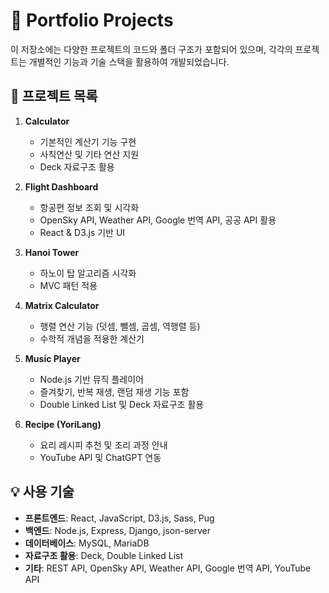 # 🎯 Portfolio Projects

이 저장소에는 다양한 프로젝트의 코드와 폴더 구조가 포함되어 있으며, 각각의 프로젝트는 개별적인 기능과 기술 스택을 활용하여 개발되었습니다.

## 📌 프로젝트 목록

1. **Calculator**  
   - 기본적인 계산기 기능 구현  
   - 사칙연산 및 기타 연산 지원  
   - Deck 자료구조 활용  

2. **Flight Dashboard**  
   - 항공편 정보 조회 및 시각화  
   - OpenSky API, Weather API, Google 번역 API, 공공 API 활용 
   - React & D3.js 기반 UI  

3. **Hanoi Tower**  
   - 하노이 탑 알고리즘 시각화  
   - MVC 패턴 적용  

4. **Matrix Calculator**  
   - 행렬 연산 기능 (덧셈, 뺄셈, 곱셈, 역행렬 등)  
   - 수학적 개념을 적용한 계산기  

5. **Music Player**  
   - Node.js 기반 뮤직 플레이어  
   - 즐겨찾기, 반복 재생, 랜덤 재생 기능 포함  
   - Double Linked List 및 Deck 자료구조 활용  

6. **Recipe (YoriLang)**  
   - 요리 레시피 추천 및 조리 과정 안내  
   - YouTube API 및 ChatGPT 연동  


## 💡 사용 기술

- **프론트엔드**: React, JavaScript, D3.js, Sass, Pug 
- **백엔드**: Node.js, Express, Django, json-server 
- **데이터베이스**: MySQL, MariaDB  
- **자료구조 활용**: Deck, Double Linked List  
- **기타**: REST API, OpenSky API, Weather API, Google 번역 API, YouTube API  

